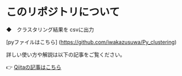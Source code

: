 # このリポジトリについて

◆　クラスタリング結果を csvに出力

[pyファイルはこちら] (https://github.com/iwakazusuwa/Py_clustering)

詳しい使い方や解説は以下の記事をご覧ください。

👉 [Qiitaの記事はこちら](https://qiita.com/iwakazusuwa/items/15951976bf33dcfc5361)
